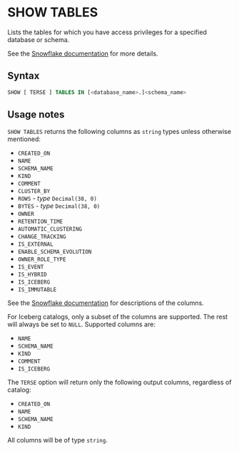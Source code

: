 # SHOW TABLES

Lists the tables for which you have access privileges for a specified database or schema.

See the [Snowflake documentation](https://docs.snowflake.com/en/sql-reference/sql/show-tables) for more details.

## Syntax

```sql
SHOW [ TERSE ] TABLES IN [<database_name>.]<schema_name>
```

## Usage notes

`SHOW TABLES` returns the following columns as `string` types unless otherwise mentioned:

- `CREATED_ON`
- `NAME`
- `SCHEMA_NAME`
- `KIND`
- `COMMENT`
- `CLUSTER_BY`
- `ROWS` - _type_ `Decimal(38, 0)`
- `BYTES` - _type_ `Decimal(38, 0)`
- `OWNER`
- `RETENTION_TIME`
- `AUTOMATIC_CLUSTERING`
- `CHANGE_TRACKING`
- `IS_EXTERNAL`
- `ENABLE_SCHEMA_EVOLUTION`
- `OWNER_ROLE_TYPE`
- `IS_EVENT`
- `IS_HYBRID`
- `IS_ICEBERG`
- `IS_IMMUTABLE`

See the [Snowflake documentation](https://docs.snowflake.com/en/sql-reference/sql/show-tables) for descriptions of the columns.

For Iceberg catalogs, only a subset of the columns are supported. The rest will always be set to `NULL`. Supported columns are:

- `NAME`
- `SCHEMA_NAME`
- `KIND`
- `COMMENT`
- `IS_ICEBERG`

The `TERSE` option will return only the following output columns, regardless of catalog:

- `CREATED_ON`
- `NAME`
- `SCHEMA_NAME`
- `KIND`

All columns will be of type `string`.